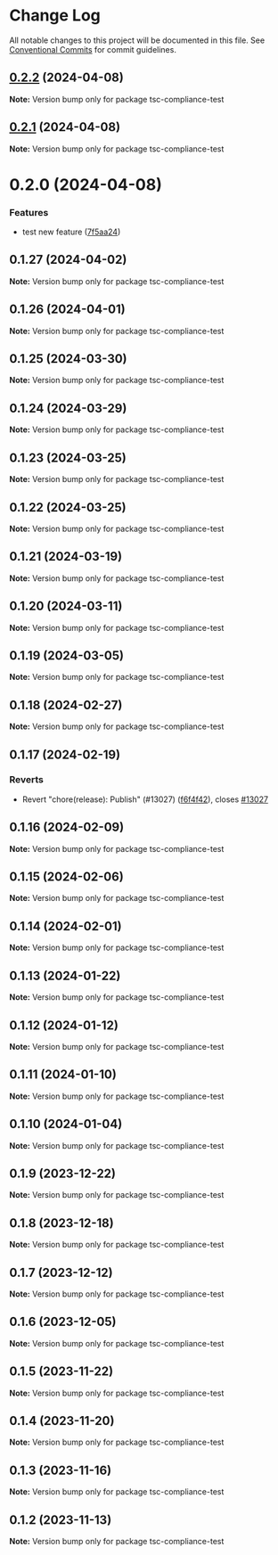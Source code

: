 # Change Log

All notable changes to this project will be documented in this file.
See [Conventional Commits](https://conventionalcommits.org) for commit guidelines.

## [0.2.2](https://github.com/aws-amplify/amplify-js/compare/tsc-compliance-test@0.2.1...tsc-compliance-test@0.2.2) (2024-04-08)

**Note:** Version bump only for package tsc-compliance-test

## [0.2.1](https://github.com/aws-amplify/amplify-js/compare/tsc-compliance-test@0.2.0...tsc-compliance-test@0.2.1) (2024-04-08)

**Note:** Version bump only for package tsc-compliance-test

# 0.2.0 (2024-04-08)

### Features

- test new feature ([7f5aa24](https://github.com/aws-amplify/amplify-js/commit/7f5aa24e4a709772e415c0c9791aecc18054f3a5))

## 0.1.27 (2024-04-02)

**Note:** Version bump only for package tsc-compliance-test

## 0.1.26 (2024-04-01)

**Note:** Version bump only for package tsc-compliance-test

## 0.1.25 (2024-03-30)

**Note:** Version bump only for package tsc-compliance-test

## 0.1.24 (2024-03-29)

**Note:** Version bump only for package tsc-compliance-test

## 0.1.23 (2024-03-25)

**Note:** Version bump only for package tsc-compliance-test

## 0.1.22 (2024-03-25)

**Note:** Version bump only for package tsc-compliance-test

## 0.1.21 (2024-03-19)

**Note:** Version bump only for package tsc-compliance-test

## 0.1.20 (2024-03-11)

**Note:** Version bump only for package tsc-compliance-test

## 0.1.19 (2024-03-05)

**Note:** Version bump only for package tsc-compliance-test

## 0.1.18 (2024-02-27)

**Note:** Version bump only for package tsc-compliance-test

## 0.1.17 (2024-02-19)

### Reverts

- Revert "chore(release): Publish" (#13027) ([f6f4f42](https://github.com/aws-amplify/amplify-js/commit/f6f4f42befa04ed3c1502fa0adf17c6700abfddf)), closes [#13027](https://github.com/aws-amplify/amplify-js/issues/13027)

## 0.1.16 (2024-02-09)

**Note:** Version bump only for package tsc-compliance-test

## 0.1.15 (2024-02-06)

**Note:** Version bump only for package tsc-compliance-test

## 0.1.14 (2024-02-01)

**Note:** Version bump only for package tsc-compliance-test

## 0.1.13 (2024-01-22)

**Note:** Version bump only for package tsc-compliance-test

## 0.1.12 (2024-01-12)

**Note:** Version bump only for package tsc-compliance-test

## 0.1.11 (2024-01-10)

**Note:** Version bump only for package tsc-compliance-test

## 0.1.10 (2024-01-04)

**Note:** Version bump only for package tsc-compliance-test

## 0.1.9 (2023-12-22)

**Note:** Version bump only for package tsc-compliance-test

## 0.1.8 (2023-12-18)

**Note:** Version bump only for package tsc-compliance-test

## 0.1.7 (2023-12-12)

**Note:** Version bump only for package tsc-compliance-test

## 0.1.6 (2023-12-05)

**Note:** Version bump only for package tsc-compliance-test

## 0.1.5 (2023-11-22)

**Note:** Version bump only for package tsc-compliance-test

## 0.1.4 (2023-11-20)

**Note:** Version bump only for package tsc-compliance-test

## 0.1.3 (2023-11-16)

**Note:** Version bump only for package tsc-compliance-test

## 0.1.2 (2023-11-13)

**Note:** Version bump only for package tsc-compliance-test
